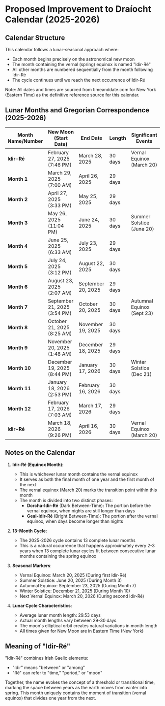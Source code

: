 # Proposed Improvement to Draíocht Calendar (2025-2026)

## Calendar Structure

This calendar follows a lunar-seasonal approach where:
- Each month begins precisely on the astronomical new moon
- The month containing the vernal (spring) equinox is named "Idir-Ré"
- All other months are numbered sequentially from the month following Idir-Ré
- The cycle continues until we reach the next occurrence of Idir-Ré

Note: All dates and times are sourced from timeanddate.com for New York (Eastern Time) as the definitive reference source for this calendar.

## Lunar Months and Gregorian Correspondence (2025-2026)

| Month Name/Number | New Moon (Start Date) | End Date | Length | Significant Events |
|-------------------|------------------------|----------|--------|-------------------|
| **Idir-Ré**       | February 27, 2025 (7:46 PM) | March 28, 2025 | 30 days | Vernal Equinox (March 20) |
| **Month 1**       | March 29, 2025 (7:00 AM) | April 26, 2025 | 29 days | |
| **Month 2**       | April 27, 2025 (3:33 PM) | May 25, 2025 | 29 days | |
| **Month 3**       | May 26, 2025 (11:04 PM) | June 24, 2025 | 30 days | Summer Solstice (June 20) |
| **Month 4**       | June 25, 2025 (6:33 AM) | July 23, 2025 | 29 days | |
| **Month 5**       | July 24, 2025 (3:12 PM) | August 22, 2025 | 30 days | |
| **Month 6**       | August 23, 2025 (2:07 AM) | September 20, 2025 | 29 days | |
| **Month 7**       | September 21, 2025 (3:54 PM) | October 20, 2025 | 30 days | Autumnal Equinox (Sept 23) |
| **Month 8**       | October 21, 2025 (8:25 AM) | November 19, 2025 | 30 days | |
| **Month 9**       | November 20, 2025 (1:48 AM) | December 18, 2025 | 29 days | |
| **Month 10**      | December 19, 2025 (8:44 PM) | January 17, 2026 | 30 days | Winter Solstice (Dec 21) |
| **Month 11**      | January 18, 2026 (2:53 PM) | February 16, 2026 | 30 days | |
| **Month 12**      | February 17, 2026 (7:03 AM) | March 17, 2026 | 29 days | |
| **Idir-Ré**       | March 18, 2026 (9:26 PM) | April 16, 2026 | 30 days | Vernal Equinox (March 20) |

## Notes on the Calendar

1. **Idir-Ré (Equinox Month)**:
    - This is whichever lunar month contains the vernal equinox
    - It serves as both the final month of one year and the first month of the next
    - The vernal equinox (March 20) marks the transition point within this month
    - The month is divided into two distinct phases:
        * **Dorcha-Idir-Ré** (Dark Between-Time): The portion before the vernal equinox, when nights are still longer than days
        * **Geal-Idir-Ré** (Bright Between-Time): The portion after the vernal equinox, when days become longer than nights

2. **13-Month Cycle**:
    - The 2025-2026 cycle contains 13 complete lunar months
    - This is a natural occurrence that happens approximately every 2-3 years when 13 complete lunar cycles fit between consecutive lunar months containing the spring equinox

3. **Seasonal Markers**:
    - Vernal Equinox: March 20, 2025 (During first Idir-Ré)
    - Summer Solstice: June 20, 2025 (During Month 3)
    - Autumnal Equinox: September 23, 2025 (During Month 7)
    - Winter Solstice: December 21, 2025 (During Month 10)
    - Next Vernal Equinox: March 20, 2026 (During second Idir-Ré)

4. **Lunar Cycle Characteristics**:
    - Average lunar month length: 29.53 days
    - Actual month lengths vary between 29-30 days
    - The moon's elliptical orbit creates natural variations in month length
    - All times given for New Moon are in Eastern Time (New York)

## Meaning of "Idir-Ré"

"Idir-Ré" combines Irish Gaelic elements:
- "Idir" means "between" or "among"
- "Ré" can refer to "time," "period," or "moon"

Together, the name evokes the concept of a threshold or transitional time, marking the space between years as the earth moves from winter into spring. This month uniquely contains the moment of transition (vernal equinox) that divides one year from the next.